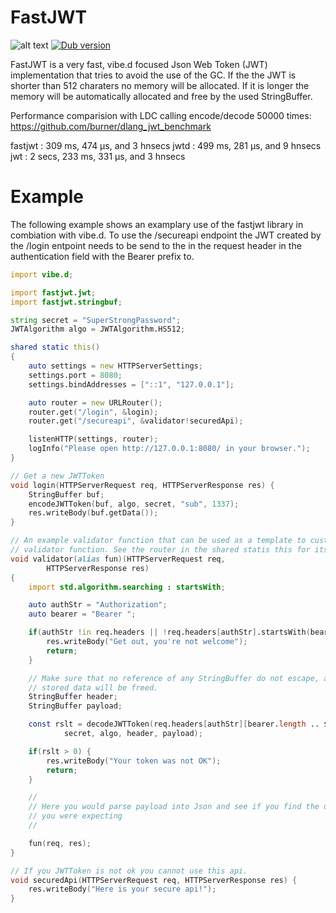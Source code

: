 FastJWT
=======

![alt text](https://travis-ci.org/burner/fastjwt.svg?branch=master)
<a href="https://code.dlang.org/packages/fastjwt" title="Go to fastjwt"><img src="https://img.shields.io/dub/v/fastjwt.svg" alt="Dub version"></a>

FastJWT is a very fast, vibe.d focused Json Web Token (JWT) implementation that 
tries to avoid the use of the GC. If the the JWT is shorter than 512 charaters no
memory will be allocated. If it is longer the memory will be automatically
allocated and free by the used StringBuffer.

Performance comparision with LDC calling encode/decode 50000 times:
https://github.com/burner/dlang_jwt_benchmark

fastjwt : 309 ms, 474 μs, and 3 hnsecs
jwtd : 499 ms, 281 μs, and 9 hnsecs
jwt : 2 secs, 233 ms, 331 μs, and 3 hnsecs

Example
=======

The following example shows an examplary use of the fastjwt library in
combiation with vibe.d.
To use the /secureapi endpoint the JWT created by the /login entpoint needs to
be send to the in the request header in the authentication field with the
Bearer prefix to.

```d
import vibe.d;

import fastjwt.jwt;
import fastjwt.stringbuf;

string secret = "SuperStrongPassword";
JWTAlgorithm algo = JWTAlgorithm.HS512;

shared static this()
{
	auto settings = new HTTPServerSettings;
	settings.port = 8080;
	settings.bindAddresses = ["::1", "127.0.0.1"];

	auto router = new URLRouter();
	router.get("/login", &login);
	router.get("/secureapi", &validator!securedApi);

	listenHTTP(settings, router);
	logInfo("Please open http://127.0.0.1:8080/ in your browser.");
}

// Get a new JWTToken
void login(HTTPServerRequest req, HTTPServerResponse res) {
	StringBuffer buf;
	encodeJWTToken(buf, algo, secret, "sub", 1337);
	res.writeBody(buf.getData());
}

// An example validator function that can be used as a template to custom
// validator function. See the router in the shared statis this for its usage.
void validator(alias fun)(HTTPServerRequest req,
		HTTPServerResponse res)
{
	import std.algorithm.searching : startsWith;

	auto authStr = "Authorization";
	auto bearer = "Bearer ";

	if(authStr !in req.headers || !req.headers[authStr].startsWith(bearer)) {
		res.writeBody("Get out, you're not welcome");
		return;
	}

	// Make sure that no reference of any StringBuffer do not escape, as their
	// stored data will be freed.
	StringBuffer header;
	StringBuffer payload;

	const rslt = decodeJWTToken(req.headers[authStr][bearer.length .. $],
			secret, algo, header, payload);

	if(rslt > 0) {
		res.writeBody("Your token was not OK");
		return;
	}

	//
	// Here you would parse payload into Json and see if you find the data
	// you were expecting
	//

	fun(req, res);
}

// If you JWTToken is not ok you cannot use this api.
void securedApi(HTTPServerRequest req, HTTPServerResponse res) {
	res.writeBody("Here is your secure api!");
}
```
